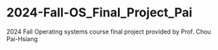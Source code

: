 # 2024-Fall-OS_Final_Project_Pai
2024 Fall Operating systems course final project provided by Prof. Chou Pai-Hsiang
